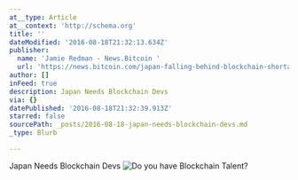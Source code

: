 ```yaml
---
at__type: Article
at__context: 'http://schema.org'
title: ''
dateModified: '2016-08-18T21:32:13.634Z'
publisher:
  name: 'Jamie Redman - News.Bitcoin '
  url: 'https://news.bitcoin.com/japan-falling-behind-blockchain-shortage/'
author: []
inFeed: true
description: Japan Needs Blockchain Devs
via: {}
datePublished: '2016-08-18T21:32:39.913Z'
starred: false
sourcePath: _posts/2016-08-18-japan-needs-blockchain-devs.md
_type: Blurb

---
```

Japan Needs Blockchain Devs
![Do you have Blockchain Talent?](https://the-grid-user-content.s3-us-west-2.amazonaws.com/53cbda46-582b-4ae9-8ae5-5e494dcb0b67.jpg)